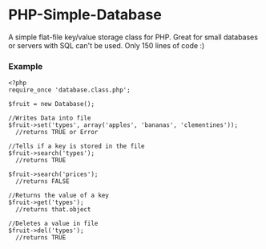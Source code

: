 # PHP-Simple-Database

A simple flat-file key/value storage class for PHP. Great for small databases or servers with SQL can't be used. Only 150 lines of code :)

### Example

```
<?php
require_once 'database.class.php';

$fruit = new Database();

//Writes Data into file
$fruit->set('types', array('apples', 'bananas', 'clementines'));
  //returns TRUE or Error

//Tells if a key is stored in the file
$fruit->search('types');
  //returns TRUE
  
$fruit->search('prices');
  //returns FALSE
  
//Returns the value of a key
$fruit->get('types');
  //returns that.object

//Deletes a value in file
$fruit->del('types');
  //returns TRUE

```

